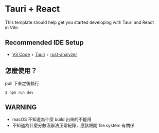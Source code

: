 # Tauri + React

This template should help get you started developing with Tauri and React in Vite.

## Recommended IDE Setup

- [VS Code](https://code.visualstudio.com/) + [Tauri](https://marketplace.visualstudio.com/items?itemName=tauri-apps.tauri-vscode) + [rust-analyzer](https://marketplace.visualstudio.com/items?itemName=rust-lang.rust-analyzer)

## 怎麼使用？

pull 下來之後執行

```
$ npm run dev
```

## WARNING

- macOS 不知道為什麼 build 出來的不能用
- 不知道為什麼分數沒辦法正常紀錄，應該跟開 file system 有關係
